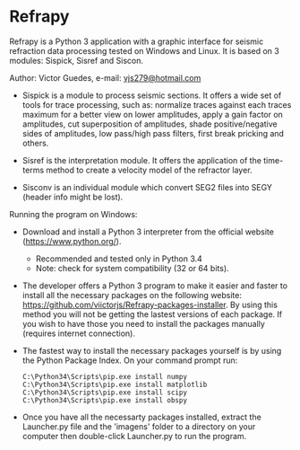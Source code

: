 # Refrapy
Refrapy is a Python 3 application with a graphic interface for seismic refraction data processing tested on Windows and Linux. It is based on 3 modules: Sispick, Sisref and Siscon.

Author: Victor Guedes, e-mail: vjs279@hotmail.com

- Sispick is a module to process seismic sections. It offers a wide set of tools for trace processing, such as: normalize traces against each traces maximum for a better view on lower amplitudes, apply a gain factor on amplitudes, cut superposition of amplitudes, shade positive/negative sides of amplitudes, low pass/high pass filters, first break pricking and others.

- Sisref is the interpretation module. It offers the application of the time-terms method to create a velocity model of the refractor layer.
  
- Sisconv is an individual module which convert SEG2 files into SEGY (header info might be lost).
 
Running the program on Windows:

 - Download and install a Python 3 interpreter from the official website (https://www.python.org/).
    - Recommended and tested only in Python 3.4
    - Note: check for system compatibility (32 or 64 bits).
    
 - The developer offers a Python 3 program to make it easier and faster to install all the necessary packages on the following website: https://github.com/viictorjs/Refrapy-packages-installer. By using this method you will not be getting the lastest versions of each package. If you wish to have those you need to install the packages manually (requires internet connection).
 
 - The fastest way to install the necessary packages yourself is by using the Python Package Index. On your command prompt run:
   ```
   C:\Python34\Scripts\pip.exe install numpy
   C:\Python34\Scripts\pip.exe install matplotlib
   C:\Python34\Scripts\pip.exe install scipy
   C:\Python34\Scripts\pip.exe install obspy
   ```
    
- Once you have all the necessarty packages installed, extract the Launcher.py file and the 'imagens' folder to a directory on your computer then double-click Launcher.py to run the program.

